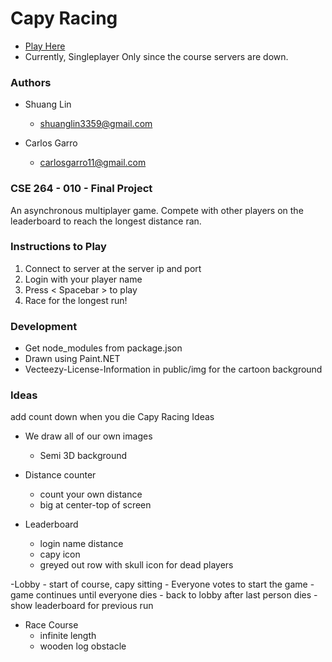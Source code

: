 # Capy Racing

- [Play Here](https://lin-shuang.github.io/capy-racing/)
- Currently, Singleplayer Only since the course servers are down.

### Authors

- Shuang Lin
    - shuanglin3359@gmail.com

- Carlos Garro
    - carlosgarro11@gmail.com

### CSE 264 - 010 - Final Project

An asynchronous multiplayer game. Compete with other players on the leaderboard to reach the longest distance ran.

### Instructions to Play
1. Connect to server at the server ip and port
2. Login with your player name
3. Press < Spacebar > to play
4. Race for the longest run!

### Development
- Get node_modules from package.json
- Drawn using Paint.NET
- Vecteezy-License-Information in public/img for the cartoon background

### Ideas

add count down when you die
Capy Racing Ideas

- We draw all of our own images
    - Semi 3D background

- Distance counter
    - count your own distance
    - big at center-top of screen

- Leaderboard
    - login name    distance
    - capy icon
    - greyed out row with skull icon for dead players

-Lobby 
    - start of course, capy sitting
    - Everyone votes to start the game
    - game continues until everyone dies
    - back to lobby after last person dies
    - show leaderboard for previous run
    
- Race Course
    - infinite length
    - wooden log obstacle
    
